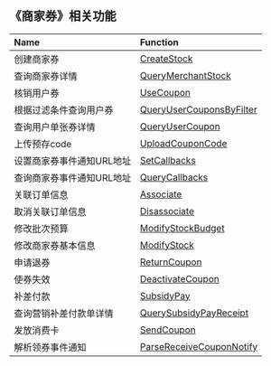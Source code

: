 ## 《商家券》相关功能

|Name|Function|
|:----|:----|
|创建商家券|[CreateStock](https://github.com/pyihe/wechat-sdk/blob/master/service/busifavor/busifavor.go#L15)|
|查询商家券详情|[QueryMerchantStock](https://github.com/pyihe/wechat-sdk/blob/master/service/busifavor/busifavor.go#L36)|
|核销用户券|[UseCoupon](https://github.com/pyihe/wechat-sdk/blob/master/service/busifavor/busifavor.go#L57)|
|根据过滤条件查询用户券|[QueryUserCouponsByFilter](https://github.com/pyihe/wechat-sdk/blob/master/service/busifavor/busifavor.go#L78)|
|查询用户单张券详情|[QueryUserCoupon](https://github.com/pyihe/wechat-sdk/blob/master/service/busifavor/busifavor.go#L120)|
|上传预存code|[UploadCouponCode](https://github.com/pyihe/wechat-sdk/blob/master/service/busifavor/busifavor.go#L138)|
|设置商家券事件通知URL地址|[SetCallbacks](https://github.com/pyihe/wechat-sdk/blob/master/service/busifavor/busifavor.go#L163)|
|查询商家券事件通知URL地址|[QueryCallbacks](https://github.com/pyihe/wechat-sdk/blob/master/service/busifavor/busifavor.go#L184)|
|关联订单信息|[Associate](https://github.com/pyihe/wechat-sdk/blob/master/service/busifavor/busifavor.go#L208)|
|取消关联订单信息|[Disassociate](https://github.com/pyihe/wechat-sdk/blob/master/service/busifavor/busifavor.go#L229)|
|修改批次预算|[ModifyStockBudget](https://github.com/pyihe/wechat-sdk/blob/master/service/busifavor/busifavor.go#L250)|
|修改商家券基本信息|[ModifyStock](https://github.com/pyihe/wechat-sdk/blob/master/service/busifavor/busifavor.go#L275)|
|申请退券|[ReturnCoupon](https://github.com/pyihe/wechat-sdk/blob/master/service/busifavor/busifavor.go#L300)|
|使券失效|[DeactivateCoupon](https://github.com/pyihe/wechat-sdk/blob/master/service/busifavor/busifavor.go#L321)|
|补差付款|[SubsidyPay](https://github.com/pyihe/wechat-sdk/blob/master/service/busifavor/busifavor.go#L342)|
|查询营销补差付款单详情|[QuerySubsidyPayReceipt](https://github.com/pyihe/wechat-sdk/blob/master/service/busifavor/busifavor.go#L363)|
|发放消费卡|[SendCoupon](https://github.com/pyihe/wechat-sdk/blob/master/service/busifavor/busifavor.go#L383)|
|解析领券事件通知|[ParseReceiveCouponNotify](https://github.com/pyihe/wechat-sdk/blob/master/service/busifavor/busifavor.go#L406)|